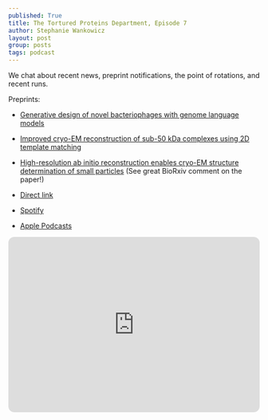 ```yaml
---
published: True
title: The Tortured Proteins Department, Episode 7
author: Stephanie Wankowicz
layout: post
group: posts
tags: podcast
---
```


We chat about recent news, preprint notifications, the point of rotations, and recent runs. 

Preprints:
- [Generative design of novel bacteriophages with genome language models⁠](https://www.biorxiv.org/content/10.1101/2025.09.12.675911v1)
- ⁠[Improved cryo-EM reconstruction of sub-50 kDa complexes using 2D template matching](https://www.biorxiv.org/content/10.1101/2025.09.11.675606v1) ⁠ 
- ⁠[High-resolution ab initio reconstruction enables cryo-EM structure determination of small particles](https://www.biorxiv.org/content/10.1101/2025.09.08.674935v1) ⁠(See great BioRxiv comment on the paper!) 


- [Direct link](http://cdn.fraserlab.com/audio/TTPD_7.mp3) 
- [Spotify](https://open.spotify.com/episode/0JCBS4li7TDawXZUUiX1g0?si=VikDSSV5T9SBtxyhDbxNXQ)
- [Apple Podcasts](https://podcasts.apple.com/us/podcast/episode-7-preprint-notifications-and-the/id1802420696?i=1000728732354)

<iframe data-testid="embed-iframe" style="border-radius:12px" src="https://open.spotify.com/embed/episode/5TeDxS4kNElD2K2XKM6dqH?utm_source=generator" width="100%" height="352" frameBorder="0" allowfullscreen="" allow="autoplay; clipboard-write; encrypted-media; fullscreen; picture-in-picture" loading="lazy"></iframe>
